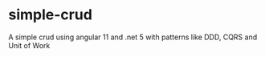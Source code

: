 # simple-crud
A simple crud using angular 11 and .net 5 with patterns like DDD, CQRS and Unit of Work
